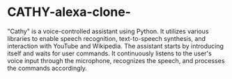 # CATHY-alexa-clone-

"Cathy" is a voice-controlled assistant using Python. It utilizes various libraries to enable speech recognition, text-to-speech synthesis, and interaction with YouTube and Wikipedia.
The assistant starts by introducing itself and waits for user commands. It continuously listens to the user's voice input through the microphone, recognizes the speech, and processes the commands accordingly.
